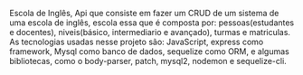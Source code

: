 Escola de Inglês, Api que consiste em fazer um CRUD de um sistema de uma escola de inglês, escola essa que é composta por: pessoas(estudantes e docentes), niveis(básico, intermediario e avançado), turmas e matriculas. As tecnologias usadas nesse projeto são: JavaScript, express como framework, Mysql como banco de dados, sequelize como ORM, e algumas bibliotecas, como o body-parser, patch, mysql2, nodemon e sequelize-cli.